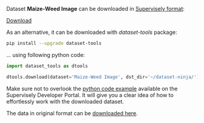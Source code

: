 Dataset **Maize-Weed Image** can be downloaded in [Supervisely format](https://developer.supervisely.com/api-references/supervisely-annotation-json-format):

 [Download](https://assets.supervisely.com/supervisely-supervisely-assets-public/teams_storage/D/I/EL/OsSk2zEimoqZ0GCy1jEzX1rv92iB28zq9ZqenZPQ1sOhqlc0bQRc7UIs5MFU3q4qtkQ5spyI1tZNiMh7ajIp5Elj1N9ny8UdvXQtItczcQZ4GYxXB0RbZkTa237H.tar)

As an alternative, it can be downloaded with *dataset-tools* package:
``` bash
pip install --upgrade dataset-tools
```

... using following python code:
``` python
import dataset_tools as dtools

dtools.download(dataset='Maize-Weed Image', dst_dir='~/dataset-ninja/')
```
Make sure not to overlook the [python code example](https://developer.supervisely.com/getting-started/python-sdk-tutorials/iterate-over-a-local-project) available on the Supervisely Developer Portal. It will give you a clear idea of how to effortlessly work with the downloaded dataset.

The data in original format can be [downloaded here](https://data.mendeley.com/datasets/jjbfcckrsp/2).